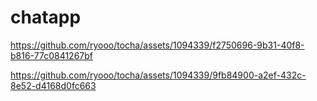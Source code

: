 # chatapp



https://github.com/ryooo/tocha/assets/1094339/f2750696-9b31-40f8-b816-77c0841267bf



https://github.com/ryooo/tocha/assets/1094339/9fb84900-a2ef-432c-8e52-d4168d0fc663



